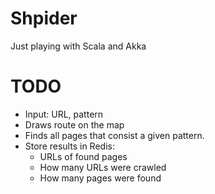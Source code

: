 Shpider
=======

Just playing with Scala and Akka  

TODO
====

* Input: URL, pattern
* Draws route on the map
* Finds all pages that consist a given pattern.
* Store results in Redis:
  + URLs of found pages
  + How many URLs were crawled
  + How many pages were found

